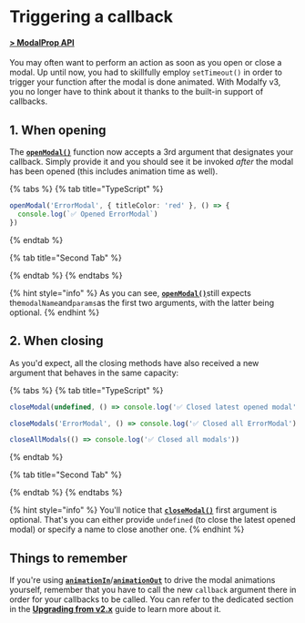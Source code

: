 # Triggering a callback

#### [> ModalProp API](../api/types/modalprop.md)

You may often want to perform an action as soon as you open or close a modal. Up until now, you had to skillfully employ `setTimeout()` in order to trigger your function after the modal is done animated. With Modalfy v3, you no longer have to think about it thanks to the built-in support of callbacks.

## 1. When opening

The [**`openModal()`**](../api/types/modalprop.md#openmodal) function now accepts a 3rd argument that designates your callback. Simply provide it and you should see it be invoked _after_ the modal has been opened (this includes animation time as well).

{% tabs %}
{% tab title="TypeScript" %}
```typescript
openModal('ErrorModal', { titleColor: 'red' }, () => {
  console.log(`✅ Opened ErrorModal`)
})
```
{% endtab %}

{% tab title="Second Tab" %}

{% endtab %}
{% endtabs %}

{% hint style="info" %}
As you can see, [**`openModal()`**](../api/types/modalprop.md#openmodal)still expects the`modalName`and`params`as the first two arguments, with the latter being optional.
{% endhint %}

## 2. When closing

As you'd expect, all the closing methods have also received a new argument that behaves in the same capacity:

{% tabs %}
{% tab title="TypeScript" %}
```typescript
closeModal(undefined, () => console.log('✅ Closed latest opened modal'))

closeModals('ErrorModal', () => console.log('✅ Closed all ErrorModal'))

closeAllModals(() => console.log('✅ Closed all modals'))
```
{% endtab %}

{% tab title="Second Tab" %}

{% endtab %}
{% endtabs %}

{% hint style="info" %}
You'll notice that [**`closeModal()`**](../api/types/modalprop.md#closemodal) first argument is optional. That's you can either provide `undefined` (to close the latest opened modal) or specify a name to close another one.
{% endhint %}

## Things to remember

If you're using [**`animationIn`**](../api/types/modaloptions.md#animationin)/[**`animationOut`**](../api/types/modaloptions.md#animationout) to drive the modal animations yourself, remember that you have to call the new `callback` argument there in order for your callbacks to be called. You can refer to the dedicated section in the [**Upgrading from v2.x**](upgrading.md#modaloptions.animateout-new-mandatory-callback-argument) guide to learn more about it.
